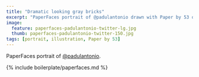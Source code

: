 ```yaml
---
title: "Dramatic looking gray bricks"
excerpt: "PaperFaces portrait of @padulantonio drawn with Paper by 53 on an iPad."
image: 
  feature: paperfaces-padulantonio-twitter-lg.jpg
  thumb: paperfaces-padulantonio-twitter-150.jpg
tags: [portrait, illustration, Paper by 53]
---
```


PaperFaces portrait of [@padulantonio](http://twitter.com/padulantonio).

{% include boilerplate/paperfaces.md %}